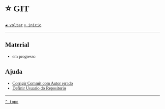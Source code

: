 <font face="Calibri">

# ⭐ GIT

[`◀️ voltar`](../Readme.md)
[`⬆️ inicio`](../../README.md)

---

## Material

+ em progresso

## Ajuda

+ [Corrigir Commit com Autor errado](./AlterarCommitAutorErrado.md)
+ [Definir Usuario do Repositorio](./DefinirUsuarioRepositorio.md)

---

[`^ topo`](#-git)
</font>

